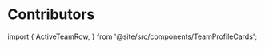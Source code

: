 # Contributors

import {
  ActiveTeamRow,
} from '@site/src/components/TeamProfileCards';

<ActiveTeamRow />
